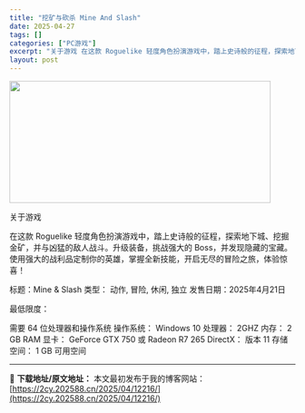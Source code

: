 ```yaml
---
title: "挖矿与砍杀 Mine And Slash"
date: 2025-04-27
tags: []
categories: ["PC游戏"]
excerpt: "关于游戏 在这款 Roguelike 轻度角色扮演游戏中，踏上史诗般的征程，探索地下城、挖掘金矿，并与凶猛的敌人战斗。升级装备，挑战强大的 Boss，并发现隐藏的宝藏。使用强大的战利品定制你的英雄，掌握全新技能，开启无尽的冒险之旅，体验惊喜！ 标题：Mine &amp; Slash 类型： 动作, &hellip;"
layout: post
---
```


<img class="aligncenter size-full wp-image-12204" src="https://2cy.202588.cn/wp-content/uploads/2025/04/2025042714285931.webp" alt="" width="460" height="215" />

关于游戏

在这款 Roguelike 轻度角色扮演游戏中，踏上史诗般的征程，探索地下城、挖掘金矿，并与凶猛的敌人战斗。升级装备，挑战强大的 Boss，并发现隐藏的宝藏。使用强大的战利品定制你的英雄，掌握全新技能，开启无尽的冒险之旅，体验惊喜！

标题：Mine &amp; Slash
类型： 动作, 冒险, 休闲, 独立
发售日期：2025年4月21日

最低限度：

需要 64 位处理器和操作系统
操作系统： Windows 10
处理器： 2GHZ
内存： 2 GB RAM
显卡： GeForce GTX 750 或 Radeon R7 265
DirectX： 版本 11
存储空间： 1 GB 可用空间

---
📖 **下载地址/原文地址：** 本文最初发布于我的博客网站：[https://2cy.202588.cn/2025/04/12216/](https://2cy.202588.cn/2025/04/12216/)
